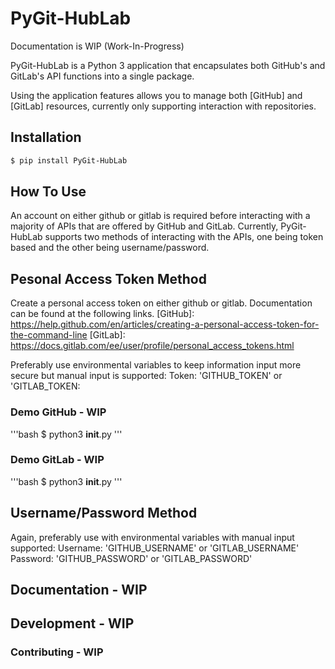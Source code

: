 # PyGit-HubLab
Documentation is WIP (Work-In-Progress)

PyGit-HubLab is a Python 3 application that encapsulates both GitHub's and GitLab's API functions into a single package.

[GitHub API v3]: https://developer.github.com/v3
[GitLab API v4]: https://docs.gitlab.com/ee/api/README.html

Using the application features allows you to manage both [GitHub] and [GitLab] resources, currently only supporting interaction with repositories.

## Installation

```bash
$ pip install PyGit-HubLab
```

## How To Use
An account on either github or gitlab is required before interacting with a majority of APIs that are offered by GitHub and GitLab.
Currently, PyGit-HubLab supports two methods of interacting with the APIs, one being token based and the other being username/password.

## Pesonal Access Token Method
Create a personal access token on either github or gitlab. Documentation can be found at the following links.
[GitHub]: https://help.github.com/en/articles/creating-a-personal-access-token-for-the-command-line
[GitLab]: https://docs.gitlab.com/ee/user/profile/personal_access_tokens.html

Preferably use environmental variables to keep information input more secure but manual input is supported:
Token: 'GITHUB_TOKEN' or 'GITLAB_TOKEN:

### Demo GitHub - WIP
'''bash
$ python3 __init__.py
'''

### Demo GitLab - WIP
'''bash
$ python3 __init__.py
'''

## Username/Password Method
Again, preferably use with environmental variables with manual input supported:
Username: 'GITHUB_USERNAME' or 'GITLAB_USERNAME' 
Password: 'GITHUB_PASSWORD' or 'GITLAB_PASSWORD'

## Documentation - WIP

## Development - WIP

### Contributing - WIP
